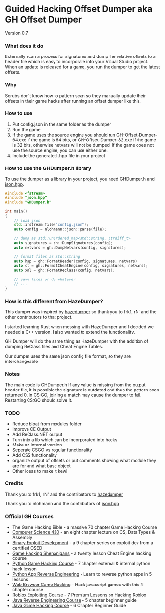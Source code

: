 # Guided Hacking Offset Dumper aka GH Offset Dumper  

Version 0.7

### What does it do
Externally scan a process for signatures and dump the relative offsets to a header file which is easy to incorporate into your Visual Studio project. When an update is released for a game, you run the dumper to get the latest offsets.

### Why
Scrubs don't know how to pattern scan so they manually update their offsets in their game hacks after running an offset dumper like this.

### How to use
1. Put config.json in the same folder as the dumper
2. Run the game
3. If the game uses the source engine you should run GH-Offset-Dumper-64.exe if the game is 64 bits, or GH-Offset-Dumper-32.exe if the game is 32 bits, otherwise netvars will not be dumped. If the game does not use the source engine, you can use either one.
4. Include the generated .hpp file in your project

### How to use the GHDumper.h library
To use the dumper as a library in your project, you need GHDumper.h and [json.hpp](https://github.com/nlohmann/json).

```cpp
#include <fstream>
#include "json.hpp"
#include "GHDumper.h"

int main()
{
	// load json
	std::ifstream file("config.json"); 
	auto config = nlohmann::json::parse(file);

	// dump as std::unordered_map<std::string, ptrdiff_t>
	auto signatures = gh::DumpSignatures(config);
	auto netvars = gh::DumpNetvars(config, signatures);
	
	// format files as std::string
	auto hpp = gh::FormatHeader(config, signatures, netvars);
	auto ct = gh::FormatCheatEngine(config, signatures, netvars);
	auto xml = gh::FormatReclass(config, netvars);
	
	// save files or do whatever
	// ...
}
```

### How is this different from HazeDumper?
This dumper was inspired by [hazedumper](https://github.com/frk1/hazedumper) so thank you to frk1, rN' and the other contributors to that project.

I started learning Rust when messing with HazeDumper and I decided we needed a C++ version, I also wanted to extend the functionality.

GH Dumper will do the same thing as HazeDumper with the addition of dumping ReClass files and Cheat Engine Tables.

Our dumper uses the same json config file format, so they are interchangeable

### Notes
The main code is GHDumper.h
If any value is missing from the output header file, it is possible the signature is outdated and thus the pattern scan returned 0.
In CS:GO, joining a match may cause the dumper to fail. Restarting CS:GO should solve it.

### TODO
* Reduce bloat from modules folder
* Improve CE Output
* Add ReClass.NET output
* Turn into a lib which can be incorporated into hacks
* Make an internal version
* Seperate CSGO vs regular functionality
* Add CSS functionality
* organize output of offsets or put comments showing what module they are for and what base object
* Other ideas to make it kewl

### Credits
Thank you to frk1, rN' and the contributors to [hazedumper](https://github.com/frk1/hazedumper)

Thank you to nlohmann and the contributors of [json.hpp](https://github.com/nlohmann/json)

<h3>Official GH Courses</h3>
<ul>
	<li><a href="https://guidedhacking.com/ghb" target="_blank">The Game Hacking Bible</a>&nbsp;- a massive 70 chapter Game Hacking Course</li>
	<li><a href="https://guidedhacking.com/threads/squally-cs420-game-hacking-course.14191/" target="_blank">Computer Science 420</a>&nbsp;- an eight chapter lecture on CS, Data Types &amp; Assembly</li>
	<li><a href="https://guidedhacking.com/forums/binary-exploit-development-course.551/" target="_blank">Binary Exploit Development</a>&nbsp;- a 9 chapter series on exploit dev&nbsp;from a certified OSED</li>
	<li><a href="https://guidedhacking.com/forums/game-hacking-shenanigans/" target="_blank">Game Hacking Shenanigans</a>&nbsp;- a twenty lesson Cheat Engine hacking course</li>
	<li><a href="https://guidedhacking.com/threads/python-game-hacking-tutorial-1-1-introduction.18695/" target="_blank">Python Game Hacking Course</a>&nbsp;- 7 chapter external &amp; internal python hack lesson</li>
	<li><a href="https://guidedhacking.com/threads/python-game-hacking-tutorial-2-1-introduction.19199/" target="_blank">Python App Reverse Engineering</a>&nbsp;- Learn to reverse python apps in 5 lessons</li>
	<li><a href="https://guidedhacking.com/threads/web-browser-game-hacking-intro-part-1.17726/" target="_blank">Web Browser Game Hacking</a>&nbsp;- Hack javascript games with this 4 chapter course</li>
	<li><a href="https://guidedhacking.com/forums/roblox-exploit-scripting-course-res100.521/" target="_blank">Roblox Exploiting Course</a>&nbsp;- 7 Premium Lessons on Hacking Roblox</li>
	<li><a href="https://guidedhacking.com/forums/java-reverse-engineering-course-jre100.538/" target="_blank">Java Reverse Engineering Course</a>&nbsp;- 5 chapter beginner guide</li>
	<li><a href="https://guidedhacking.com/forums/java-game-hacking-course-jgh100.553/" target="_blank">Java Game Hacking Course</a>&nbsp;- 6 Chapter Beginner Guide</li>
</ul>
